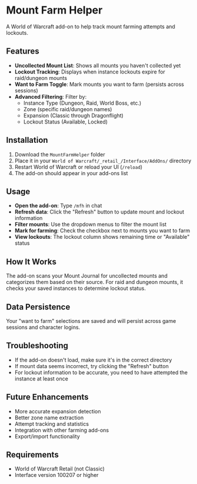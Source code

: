 # Mount Farm Helper

A World of Warcraft add-on to help track mount farming attempts and lockouts.

## Features

- **Uncollected Mount List**: Shows all mounts you haven't collected yet
- **Lockout Tracking**: Displays when instance lockouts expire for raid/dungeon mounts
- **Want to Farm Toggle**: Mark mounts you want to farm (persists across sessions)
- **Advanced Filtering**: Filter by:
  - Instance Type (Dungeon, Raid, World Boss, etc.)
  - Zone (specific raid/dungeon names)
  - Expansion (Classic through Dragonflight)
  - Lockout Status (Available, Locked)

## Installation

1. Download the `MountFarmHelper` folder
2. Place it in your `World of Warcraft/_retail_/Interface/AddOns/` directory
3. Restart World of Warcraft or reload your UI (`/reload`)
4. The add-on should appear in your add-ons list

## Usage

- **Open the add-on**: Type `/mfh` in chat
- **Refresh data**: Click the "Refresh" button to update mount and lockout information
- **Filter mounts**: Use the dropdown menus to filter the mount list
- **Mark for farming**: Check the checkbox next to mounts you want to farm
- **View lockouts**: The lockout column shows remaining time or "Available" status

## How It Works

The add-on scans your Mount Journal for uncollected mounts and categorizes them based on their source. For raid and dungeon mounts, it checks your saved instances to determine lockout status.

## Data Persistence

Your "want to farm" selections are saved and will persist across game sessions and character logins.

## Troubleshooting

- If the add-on doesn't load, make sure it's in the correct directory
- If mount data seems incorrect, try clicking the "Refresh" button
- For lockout information to be accurate, you need to have attempted the instance at least once

## Future Enhancements

- More accurate expansion detection
- Better zone name extraction
- Attempt tracking and statistics
- Integration with other farming add-ons
- Export/import functionality

## Requirements

- World of Warcraft Retail (not Classic)
- Interface version 100207 or higher 